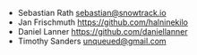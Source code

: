 - Sebastian Rath <sebastian@snowtrack.io>
- Jan Frischmuth <https://github.com/halninekilo>
- Daniel Lanner <https://github.com/daniellanner>
- Timothy Sanders <unqueued@gmail.com>
